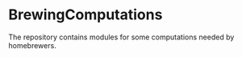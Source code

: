 # BrewingComputations

The repository contains modules for some computations needed by homebrewers.
